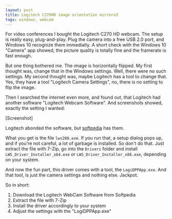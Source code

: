 ```yaml
---
layout: post
title: Logitech C270HD image orientation mirrored
tags: windows, webcam
---
```


For video conferences I bought the Logitech C270 HD webcam. The setup is really easy, plug-and-play. Plug the camera into a free USB 2.0 port, and Windows 10 recognize them immediatly. A short check with the Windows 10 "Camera" app showed, the picture quality is totally fine and the framerate is fast enough.

But one thing bothered me. The image is horizontally flipped. My first thought was, change that in the Windows settings. Well, there were no such settings. My second thought was, maybe Logitech has a tool to change that. Yes, they have a tool "Logitech Camera Settings", no, there is no setting to flip the image.

Then I searched the internet even more, and found out, that Logitech had another software "Logitech Webcam Software". And screenshots showed, exactly the setting I wanted:

[Screenshot]

Logitech abonded the software, but [softpedia](https://www.softpedia.com/get/Internet/WebCam/Logitech-Webcam-Software.shtml) has them.

What you get is the file `lws280.exe`. If you run that, a setup dialog pops up, and if you're not careful, a lot of garbage is installed. So don't do that. Just extract the file with 7-Zip, go into the `Drivers` folder and install `LWS_Driver_Installer_x64.exe` or `LWS_Driver_Installer_x86.exe`, depending on your system.

And now the fun part, this driver comes with a tool, the `LogiDPPApp.exe`. And that tool, is just the camera settings and nothing else. Jackpot.

So in short:

1. Download the Logitech WebCam Software from Softpedia
2. Extract the file with 7-Zip
3. Install the driver accordingly to your system
4. Adjust the settings with the "LogiDPPApp.exe"
